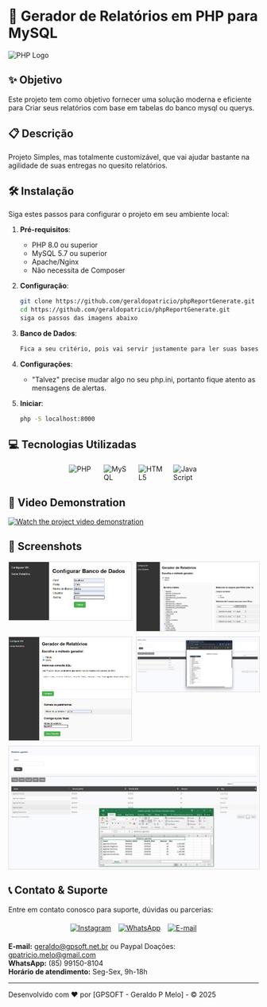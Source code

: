 # 📄 Gerador de Relatórios em PHP para MySQL

![PHP Logo](https://upload.wikimedia.org/wikipedia/commons/2/27/PHP-logo.svg)

## ✨ Objetivo
Este projeto tem como objetivo fornecer uma solução moderna e eficiente para Criar seus relatórios com base em tabelas do banco mysql ou querys. 

## 📋 Descrição
Projeto Simples, mas totalmente customizável, que vai ajudar bastante na agilidade de suas entregas no quesito relatórios.

## 🛠️ Instalação
Siga estes passos para configurar o projeto em seu ambiente local:

1. **Pré-requisitos**:
   - PHP 8.0 ou superior
   - MySQL 5.7 ou superior
   - Apache/Nginx
   - Não necessita de Composer 

2. **Configuração**:
   ```bash
   git clone https://github.com/geraldopatricio/phpReportGenerate.git
   cd https://github.com/geraldopatricio/phpReportGenerate.git
   siga os passos das imagens abaixo
   ```

3. **Banco de Dados**:
   ```sql
   Fica a seu critério, pois vai servir justamente para ler suas bases, ok.
   ```

4. **Configurações**:
   - "Talvez" precise mudar algo no seu php.ini, portanto fique atento as mensagens de alertas.

5. **Iniciar**:
   ```bash
   php -S localhost:8000
   ```

## 💻 Tecnologias Utilizadas

<div style="display: flex; justify-content: center; gap: 20px; margin: 20px 0;">
  <img src="https://cdn.jsdelivr.net/gh/devicons/devicon/icons/php/php-original.svg" width="50" title="PHP">
  <img src="https://cdn.jsdelivr.net/gh/devicons/devicon/icons/mysql/mysql-original-wordmark.svg" width="50" title="MySQL">
  <img src="https://cdn.jsdelivr.net/gh/devicons/devicon/icons/html5/html5-original-wordmark.svg" width="50" title="HTML5">
  <img src="https://cdn.jsdelivr.net/gh/devicons/devicon/icons/javascript/javascript-original.svg" width="50" title="JavaScript">
</div>

## 🎥 Video Demonstration

[![Watch the project video demonstration](https://img.youtube.com/vi/MNjB-Q_pTME/0.jpg)](https://youtu.be/MNjB-Q_pTME)

## 📸 Screenshots

<div style="display: grid; grid-template-columns: repeat(2, 1fr); gap: 10px;">
  <img src="img/1.jpg" alt="Tela inicial" style="max-width: 100%; border: 1px solid #ddd;">
  <img src="img/2.jpg" alt="Painel administrativo" style="max-width: 100%; border: 1px solid #ddd;">
  <img src="img/3.jpg" alt="Formulário de cadastro" style="max-width: 100%; border: 1px solid #ddd;">
  <img src="img/4.jpg" alt="Relatórios" style="max-width: 100%; border: 1px solid #ddd;">
  <img src="img/5.jpg" alt="Configurações" style="max-width: 100%; border: 1px solid #ddd; grid-column: span 2;">
</div>

## 📞 Contato & Suporte

Entre em contato conosco para suporte, dúvidas ou parcerias:

<div style="display: flex; justify-content: center; gap: 15px; margin: 20px 0;">
  <a href="https://instagram.com/patriciomelofilho" target="_blank">
    <img src="https://upload.wikimedia.org/wikipedia/commons/e/e7/Instagram_logo_2016.svg" width="30" alt="Instagram">
  </a>
  <a href="https://wa.me/5585991508104" target="_blank">
    <img src="https://upload.wikimedia.org/wikipedia/commons/6/6b/WhatsApp.svg" width="30" alt="WhatsApp">
  </a>
  <a href="mailto:geraldo@gpsoft.net.br">
    <img src="https://upload.wikimedia.org/wikipedia/commons/7/7e/Gmail_icon_%282020%29.svg" width="30" alt="E-mail">
  </a>
</div>

**E-mail:** geraldo@gpsoft.net.br ou Paypal Doações: gpatricio.melo@gmail.com  
**WhatsApp:** (85) 99150-8104  
**Horário de atendimento:** Seg-Sex, 9h-18h

---

Desenvolvido com ❤️ por [GPSOFT - Geraldo P Melo] - © 2025
